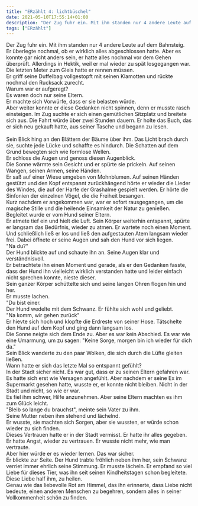 ```yaml
---
title: "ERzählt 4: lichtbüschel"
date: 2021-05-10T17:55:14+01:00
description: "Der Zug fuhr ein. Mit ihm standen nur 4 andere Leute auf dem Bahnsteig."
tags: ["ERzählt"]
---
```


Der Zug fuhr ein. Mit ihm standen nur 4 andere Leute auf dem Bahnsteig.\
Er überlegte nochmal, ob er wirklich alles abgeschlossen hatte. Aber es konnte gar nicht anders sein, er hatte alles nochmal vor dem Gehen überprüft. Allerdings in Hektik, weil er mal wieder zu spät losgegangen war.\
Die letzten Meter zum Gleis hatte er rennen müssen.\
Er griff seine Duffelbag vollgestopft mit seinen Klamotten und rückte nochmal den Rucksack zurecht.\
Warum war er aufgeregt?\
Es waren doch nur seine Eltern.\
Er machte sich Vorwürfe, dass er sie belasten würde.\
Aber weiter konnte er diese Gedanken nicht spinnen, denn er musste rasch einsteigen. Im Zug suchte er sich einen gemütlichen Sitzplatz und breitete sich aus. Die Fahrt würde über zwei Stunden dauern. Er holte das Buch, das er sich neu gekauft hatte, aus seiner Tasche und begann zu lesen. \
 \
Sein Blick hing an den Blättern der Bäume über ihm. Das Licht brach durch sie, suchte jede Lücke und schaffte es hindurch. Die Schatten auf dem Grund bewegten sich wie formlose Wellen.\
Er schloss die Augen und genoss diesen Augenblick.\
Die Sonne wärmte sein Gesicht und er spürte sie prickeln. Auf seinen Wangen, seinen Armen, seine Händen.\
Er saß auf einer Wiese umgeben von Mohnblumen. Auf seinen Händen gestützt und den Kopf entspannt zurückhängend hörte er wieder die Lieder des Windes, die auf der Harfe der Grashalme gespielt werden. Er hörte die Sinfonien der einzelnen Vögel, die die Freiheit besangen.\
Kurz nachdem er angekommen war, war er sofort rausgegangen, um die magische Stille und die heilende Einsamkeit der Natur zu genießen. Begleitet wurde er vom Hund seiner Eltern.\
Er atmete tief ein und hielt die Luft. Sein Körper weiterhin entspannt, spürte er langsam das Bedürfnis, wieder zu atmen. Er wartete noch einen Moment. Und schließlich ließ er los und ließ den aufgestauten Atem langsam wieder frei. Dabei öffnete er seine Augen und sah den Hund vor sich liegen. \
"Na du?"\
Der Hund blickte auf und schaute ihn an. Seine Augen klar und verständnisvoll.\
Er betrachtete ihn einen Moment und gerade, als er den Gedanken fasste, dass der Hund ihn vielleicht wirklich verstanden hatte und leider einfach nicht sprechen konnte, nieste dieser.\
Sein ganzer Körper schüttelte sich und seine langen Ohren flogen hin und her.\
Er musste lachen.\
"Du bist einer.\
Der Hund wedelte mit dem Schwanz. Er fühlte sich wohl und geliebt.\
"Na komm, wir gehen zurück"\
Er hievte sich hoch und klopfte die Erdreste von seiner Hose. Tätschelte den Hund auf dem Kopf und ging dann langsam los.\
Die Sonne neigte sich dem Ende zu. Aber es war kein Abschied. Es war wie eine Umarmung, um zu sagen: "Keine Sorge, morgen bin ich wieder für dich da."\
Sein Blick wanderte zu den paar Wolken, die sich durch die Lüfte gleiten ließen.\
Wann hatte er sich das letzte Mal so entspannt gefühlt?\
In der Stadt sicher nicht. Es war gut, dass er zu seinen Eltern gefahren war.\
Es hatte sich erst wie Versagen angefühlt. Aber nachdem er seine Ex im Supermarkt gesehen hatte, wusste er, er konnte nicht bleiben. Nicht in der Stadt und nicht, so wie er war.\
Es fiel ihm schwer, Hilfe anzunehmen. Aber seine Eltern machten es ihm zum Glück leicht.\
"Bleib so lange du brauchst", meinte sein Vater zu ihm.\
Seine Mutter neben ihm stehend und lächelnd.\
Er wusste, sie machten sich Sorgen, aber sie wussten, er würde schon wieder zu sich finden.\
Dieses Vertrauen hatte er in der Stadt vermisst. Er hatte ihr alles gegeben. Er hatte Angst, wieder zu vertrauen. Er wusste nicht mehr, wie man vertraute.\
Aber hier würde er es wieder lernen. Das war sicher.\
Er blickte zur Seite. Der Hund trabte fröhlich neben ihm her, sein Schwanz verriet immer ehrlich seine Stimmung. Er musste lächeln. Er empfand so viel Liebe für dieses Tier, was ihn seit seinen Kindheitstagen schon begleitete.\
Diese Liebe half ihm, zu heilen.\
Genau wie das liebevolle Rot am Himmel, das ihn erinnerte, dass Liebe nicht bedeute, einen anderen Menschen zu begehren, sondern alles in seiner Vollkommenheit schön zu finden.




